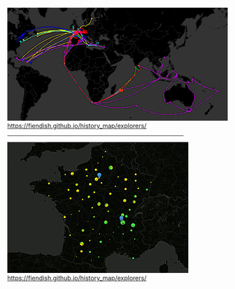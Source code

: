 <a href="https://fiendish.github.io/history_map/explorers/"><img src="res/explorers.png"><br>
https://fiendish.github.io/history_map/explorers/</a>

<hr width="80%">

<a href="https://fiendish.github.io/history_map/department_students/"><img src="res/department_students.png"><br>
https://fiendish.github.io/history_map/explorers/</a>
